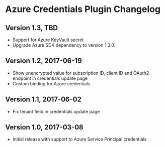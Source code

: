 # Azure Credentials Plugin Changelog

## Version 1.3, TBD
* Support for Azure KeyVault secret
* Upgrade Azure SDK dependency to version 1.3.0.

## Version 1.2, 2017-06-19
* Show unencrypted value for subscription ID, client ID and OAuth2 endpoint in credentials update page
* Custom binding for Azure credentials

## Version 1.1, 2017-06-02
* Fix tenant field in credentials update page

## Version 1.0, 2017-03-08
* Initial release with support to Azure Service Principal credentials
